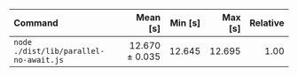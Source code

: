 | Command | Mean [s] | Min [s] | Max [s] | Relative |
|:---|---:|---:|---:|---:|
| `node ./dist/lib/parallel-no-await.js` | 12.670 ± 0.035 | 12.645 | 12.695 | 1.00 |
